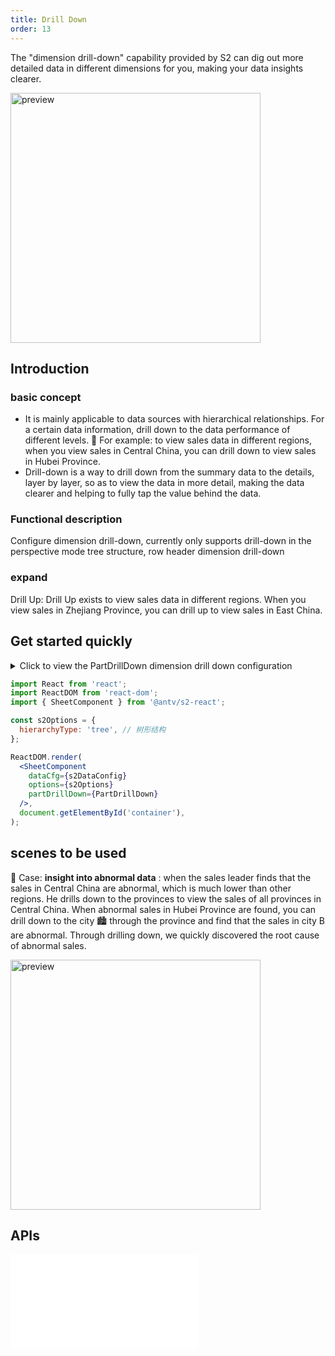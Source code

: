 ```yaml
---
title: Drill Down
order: 13
---
```


The "dimension drill-down" capability provided by S2 can dig out more detailed data in different dimensions for you, making your data insights clearer.

<img src="https://gw.alipayobjects.com/zos/antfincdn/J7bnG8lcf/xiazuan.gif" height="400" alt="preview">

## Introduction

### basic concept

* It is mainly applicable to data sources with hierarchical relationships. For a certain data information, drill down to the data performance of different levels. 🌰 For example: to view sales data in different regions, when you view sales in Central China, you can drill down to view sales in Hubei Province.
* Drill-down is a way to drill down from the summary data to the details, layer by layer, so as to view the data in more detail, making the data clearer and helping to fully tap the value behind the data.

### Functional description

Configure dimension drill-down, currently only supports drill-down in the perspective mode tree structure, row header dimension drill-down

### expand

Drill Up: Drill Up exists to view sales data in different regions. When you view sales in Zhejiang Province, you can drill up to view sales in East China.

## Get started quickly

<details><summary>Click to view the PartDrillDown dimension drill down configuration</summary><pre> <code class="language-js">
const&#x26;nbsp;sex&#x26;nbsp;=&#x26;nbsp;[&#x26;nbsp;'男',&#x26;nbsp;'女'&#x26;nbsp;];

const&#x26;nbsp;PartDrillDown&#x26;nbsp;=&#x26;nbsp;{
&#x26;nbsp;&#x26;nbsp;drillConfig:&#x26;nbsp;{
&#x26;nbsp;&#x26;nbsp;&#x26;nbsp;&#x26;nbsp;dataSet:&#x26;nbsp;[&#x26;nbsp;//&#x26;nbsp;下钻数据源配置
&#x26;nbsp;&#x26;nbsp;&#x26;nbsp;&#x26;nbsp;&#x26;nbsp;&#x26;nbsp;{
&#x26;nbsp;&#x26;nbsp;&#x26;nbsp;&#x26;nbsp;&#x26;nbsp;&#x26;nbsp;&#x26;nbsp;&#x26;nbsp;name:&#x26;nbsp;'客户性别',
&#x26;nbsp;&#x26;nbsp;&#x26;nbsp;&#x26;nbsp;&#x26;nbsp;&#x26;nbsp;&#x26;nbsp;&#x26;nbsp;value:&#x26;nbsp;'sex',
&#x26;nbsp;&#x26;nbsp;&#x26;nbsp;&#x26;nbsp;&#x26;nbsp;&#x26;nbsp;&#x26;nbsp;&#x26;nbsp;type:&#x26;nbsp;'text',
&#x26;nbsp;&#x26;nbsp;&#x26;nbsp;&#x26;nbsp;&#x26;nbsp;&#x26;nbsp;},
&#x26;nbsp;&#x26;nbsp;&#x26;nbsp;&#x26;nbsp;],
&#x26;nbsp;&#x26;nbsp;},

&#x26;nbsp;&#x26;nbsp;//&#x26;nbsp;点击下钻后的回调
&#x26;nbsp;&#x26;nbsp;fetchData:&#x26;nbsp;(meta,&#x26;nbsp;drillFields)&#x26;nbsp;=>
&#x26;nbsp;&#x26;nbsp;&#x26;nbsp;&#x26;nbsp;new&#x26;nbsp;Promise((resolve)&#x26;nbsp;=>&#x26;nbsp;{
&#x26;nbsp;&#x26;nbsp;&#x26;nbsp;&#x26;nbsp;&#x26;nbsp;&#x26;nbsp;const&#x26;nbsp;dataSet&#x26;nbsp;=&#x26;nbsp;meta.spreadsheet.dataSet;
&#x26;nbsp;&#x26;nbsp;&#x26;nbsp;&#x26;nbsp;&#x26;nbsp;&#x26;nbsp;const&#x26;nbsp;field&#x26;nbsp;=&#x26;nbsp;drillFields[0];
&#x26;nbsp;&#x26;nbsp;&#x26;nbsp;&#x26;nbsp;&#x26;nbsp;&#x26;nbsp;const&#x26;nbsp;rowDatas&#x26;nbsp;=&#x26;nbsp;dataSet.getCellMultiData(meta.query,&#x26;nbsp;true,&#x26;nbsp;true);
&#x26;nbsp;&#x26;nbsp;&#x26;nbsp;&#x26;nbsp;&#x26;nbsp;&#x26;nbsp;const&#x26;nbsp;drillDownData&#x26;nbsp;=&#x26;nbsp;[];
&#x26;nbsp;&#x26;nbsp;&#x26;nbsp;&#x26;nbsp;&#x26;nbsp;&#x26;nbsp;rowDatas.forEach((data)&#x26;nbsp;=>&#x26;nbsp;{
&#x26;nbsp;&#x26;nbsp;&#x26;nbsp;&#x26;nbsp;&#x26;nbsp;&#x26;nbsp;&#x26;nbsp;&#x26;nbsp;const&#x26;nbsp;{&#x26;nbsp;city,&#x26;nbsp;number,&#x26;nbsp;province,&#x26;nbsp;sub_type:&#x26;nbsp;subType,&#x26;nbsp;type&#x26;nbsp;}&#x26;nbsp;=&#x26;nbsp;data;
&#x26;nbsp;&#x26;nbsp;&#x26;nbsp;&#x26;nbsp;&#x26;nbsp;&#x26;nbsp;&#x26;nbsp;&#x26;nbsp;const&#x26;nbsp;number0&#x26;nbsp;=&#x26;nbsp;Math.ceil(Math.random()&#x26;nbsp;*&#x26;nbsp;(number&#x26;nbsp;-&#x26;nbsp;50))&#x26;nbsp;+&#x26;nbsp;50;
&#x26;nbsp;&#x26;nbsp;&#x26;nbsp;&#x26;nbsp;&#x26;nbsp;&#x26;nbsp;&#x26;nbsp;&#x26;nbsp;const&#x26;nbsp;number1&#x26;nbsp;=&#x26;nbsp;number&#x26;nbsp;-&#x26;nbsp;number0;
&#x26;nbsp;&#x26;nbsp;&#x26;nbsp;&#x26;nbsp;&#x26;nbsp;&#x26;nbsp;&#x26;nbsp;&#x26;nbsp;const&#x26;nbsp;dataItem0&#x26;nbsp;=&#x26;nbsp;{
&#x26;nbsp;&#x26;nbsp;&#x26;nbsp;&#x26;nbsp;&#x26;nbsp;&#x26;nbsp;&#x26;nbsp;&#x26;nbsp;&#x26;nbsp;&#x26;nbsp;city,
&#x26;nbsp;&#x26;nbsp;&#x26;nbsp;&#x26;nbsp;&#x26;nbsp;&#x26;nbsp;&#x26;nbsp;&#x26;nbsp;&#x26;nbsp;&#x26;nbsp;number:&#x26;nbsp;number0,
&#x26;nbsp;&#x26;nbsp;&#x26;nbsp;&#x26;nbsp;&#x26;nbsp;&#x26;nbsp;&#x26;nbsp;&#x26;nbsp;&#x26;nbsp;&#x26;nbsp;province,
&#x26;nbsp;&#x26;nbsp;&#x26;nbsp;&#x26;nbsp;&#x26;nbsp;&#x26;nbsp;&#x26;nbsp;&#x26;nbsp;&#x26;nbsp;&#x26;nbsp;sub_type:&#x26;nbsp;subType,
&#x26;nbsp;&#x26;nbsp;&#x26;nbsp;&#x26;nbsp;&#x26;nbsp;&#x26;nbsp;&#x26;nbsp;&#x26;nbsp;&#x26;nbsp;&#x26;nbsp;type,
&#x26;nbsp;&#x26;nbsp;&#x26;nbsp;&#x26;nbsp;&#x26;nbsp;&#x26;nbsp;&#x26;nbsp;&#x26;nbsp;&#x26;nbsp;&#x26;nbsp;[field]:&#x26;nbsp;sex[0],
&#x26;nbsp;&#x26;nbsp;&#x26;nbsp;&#x26;nbsp;&#x26;nbsp;&#x26;nbsp;&#x26;nbsp;&#x26;nbsp;};
&#x26;nbsp;&#x26;nbsp;&#x26;nbsp;&#x26;nbsp;&#x26;nbsp;&#x26;nbsp;&#x26;nbsp;&#x26;nbsp;drillDownData.push(dataItem0);
&#x26;nbsp;&#x26;nbsp;&#x26;nbsp;&#x26;nbsp;&#x26;nbsp;&#x26;nbsp;&#x26;nbsp;&#x26;nbsp;const&#x26;nbsp;dataItem1&#x26;nbsp;=&#x26;nbsp;{
&#x26;nbsp;&#x26;nbsp;&#x26;nbsp;&#x26;nbsp;&#x26;nbsp;&#x26;nbsp;&#x26;nbsp;&#x26;nbsp;&#x26;nbsp;&#x26;nbsp;city,
&#x26;nbsp;&#x26;nbsp;&#x26;nbsp;&#x26;nbsp;&#x26;nbsp;&#x26;nbsp;&#x26;nbsp;&#x26;nbsp;&#x26;nbsp;&#x26;nbsp;number:&#x26;nbsp;number1,
&#x26;nbsp;&#x26;nbsp;&#x26;nbsp;&#x26;nbsp;&#x26;nbsp;&#x26;nbsp;&#x26;nbsp;&#x26;nbsp;&#x26;nbsp;&#x26;nbsp;province,
&#x26;nbsp;&#x26;nbsp;&#x26;nbsp;&#x26;nbsp;&#x26;nbsp;&#x26;nbsp;&#x26;nbsp;&#x26;nbsp;&#x26;nbsp;&#x26;nbsp;sub_type:&#x26;nbsp;subType,
&#x26;nbsp;&#x26;nbsp;&#x26;nbsp;&#x26;nbsp;&#x26;nbsp;&#x26;nbsp;&#x26;nbsp;&#x26;nbsp;&#x26;nbsp;&#x26;nbsp;type,
&#x26;nbsp;&#x26;nbsp;&#x26;nbsp;&#x26;nbsp;&#x26;nbsp;&#x26;nbsp;&#x26;nbsp;&#x26;nbsp;&#x26;nbsp;&#x26;nbsp;[field]:&#x26;nbsp;sex[1],
&#x26;nbsp;&#x26;nbsp;&#x26;nbsp;&#x26;nbsp;&#x26;nbsp;&#x26;nbsp;&#x26;nbsp;&#x26;nbsp;};

&#x26;nbsp;&#x26;nbsp;&#x26;nbsp;&#x26;nbsp;&#x26;nbsp;&#x26;nbsp;&#x26;nbsp;&#x26;nbsp;drillDownData.push(dataItem1);
&#x26;nbsp;&#x26;nbsp;&#x26;nbsp;&#x26;nbsp;&#x26;nbsp;&#x26;nbsp;});

&#x26;nbsp;&#x26;nbsp;&#x26;nbsp;&#x26;nbsp;&#x26;nbsp;&#x26;nbsp;resolve({
&#x26;nbsp;&#x26;nbsp;&#x26;nbsp;&#x26;nbsp;&#x26;nbsp;&#x26;nbsp;&#x26;nbsp;&#x26;nbsp;drillField:&#x26;nbsp;field,&#x26;nbsp;//&#x26;nbsp;下钻维度&#x26;nbsp;value&#x26;nbsp;值
&#x26;nbsp;&#x26;nbsp;&#x26;nbsp;&#x26;nbsp;&#x26;nbsp;&#x26;nbsp;&#x26;nbsp;&#x26;nbsp;drillData:&#x26;nbsp;drillDownData,&#x26;nbsp;//&#x26;nbsp;下钻数据
&#x26;nbsp;&#x26;nbsp;&#x26;nbsp;&#x26;nbsp;&#x26;nbsp;&#x26;nbsp;});
&#x26;nbsp;&#x26;nbsp;&#x26;nbsp;&#x26;nbsp;}),
};

</code></pre></details>

```jsx
import React from 'react';
import ReactDOM from 'react-dom';
import { SheetComponent } from '@antv/s2-react';

const s2Options = {
  hierarchyType: 'tree', // 树形结构
};

ReactDOM.render(
  <SheetComponent
    dataCfg={s2DataConfig}
    options={s2Options}
    partDrillDown={PartDrillDown}
  />,
  document.getElementById('container'),
);
```

<Playground path="react-component/drill-dwon/demo/for-pivot.tsx" rid="container"></Playground>

## scenes to be used

🌰 Case: **insight into abnormal data** : when the sales leader finds that the sales in Central China are abnormal, which is much lower than other regions. He drills down to the provinces to view the sales of all provinces in Central China. When abnormal sales in Hubei Province are found, you can drill down to the city 🏙 through the province and find that the sales in city B are abnormal. Through drilling down, we quickly discovered the root cause of abnormal sales.

<img src="https://gw.alipayobjects.com/zos/antfincdn/43CZawVX7/xiazuan-chengshi.gif" height="400" alt="preview">

## APIs

<embed src="@/docs/api/components/drill-down.en.md"></embed>
